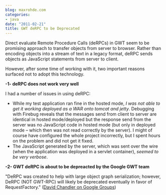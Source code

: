 ```yaml
---
blog: maxrohde.com
categories:
- java
date: "2011-02-21"
title: GWT deRPC to be Deprecated
---
```


Direct evaluate Remote Procedure Calls (deRPCs) in GWT seem to be promising approach to transfer objects from server to browser. Rather than encoding objects into a stream of text in a legacy format, deRPC sends objects as JavaScript statements from server to client.

However, after some time of working with it, two important reasons surfaced not to adopt this technology.

**\-1- deRPC does not work very well**

I had a number of issues in using deRPC:

- While my test application ran fine in the hosted mode, _I was not able to get it working deployed as a WAR onto tomcat and jetty_. Debugging with Firebug reveals that the messages send from client to server are identical in hosted mode/deployed but the response send from the server was no JavaScript code in hosted mode (but only in deployed mode – which then was not read correctly by the server). I might of course have configured the whole project incorrectly, but I spent hours on the problem and did not get it fixed.
- The JavaScript generated by the server, which was sent over the wire (when the application was deployed in a servlet container), _seemed to be very verbose_.

**\-2- GWT deRPC is about to be depreacted by the Google GWT team**

"DeRPC was created to help with large object graph serialization; however, DeRPC (NOT GWT-RPC) will likely be deprecated eventually in favor of RequestFactory." ([David Chandler on Google Groups](http://groups.google.com/group/google-web-toolkit/msg/92ac7dc7fb36d244))
